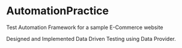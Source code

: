 # AutomationPractice
Test Automation Framework for a sample E-Commerce website

Designed and Implemented Data Driven Testing using Data Provider.

